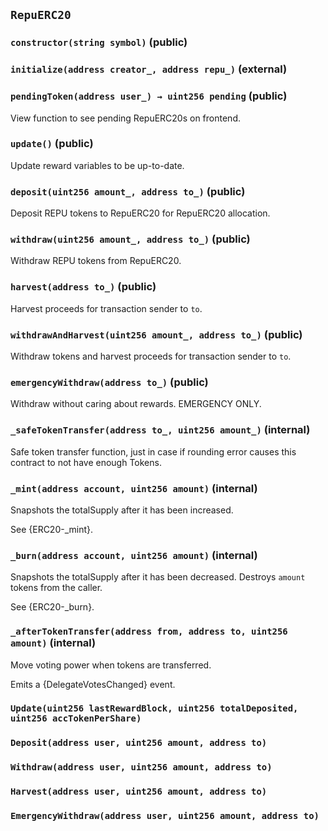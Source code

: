 ## `RepuERC20`






### `constructor(string symbol)` (public)





### `initialize(address creator_, address repu_)` (external)





### `pendingToken(address user_) → uint256 pending` (public)

View function to see pending RepuERC20s on frontend.




### `update()` (public)

Update reward variables to be up-to-date.



### `deposit(uint256 amount_, address to_)` (public)

Deposit REPU tokens to RepuERC20 for RepuERC20 allocation.




### `withdraw(uint256 amount_, address to_)` (public)

Withdraw REPU tokens from RepuERC20.




### `harvest(address to_)` (public)

Harvest proceeds for transaction sender to `to`.




### `withdrawAndHarvest(uint256 amount_, address to_)` (public)

Withdraw tokens and harvest proceeds for transaction sender to `to`.




### `emergencyWithdraw(address to_)` (public)

Withdraw without caring about rewards. EMERGENCY ONLY.




### `_safeTokenTransfer(address to_, uint256 amount_)` (internal)

Safe token transfer function,
just in case if rounding error causes this contract to not have enough Tokens.



### `_mint(address account, uint256 amount)` (internal)



Snapshots the totalSupply after it has been increased.

See {ERC20-_mint}.

### `_burn(address account, uint256 amount)` (internal)



Snapshots the totalSupply after it has been decreased.
Destroys `amount` tokens from the caller.

See {ERC20-_burn}.

### `_afterTokenTransfer(address from, address to, uint256 amount)` (internal)



Move voting power when tokens are transferred.

Emits a {DelegateVotesChanged} event.


### `Update(uint256 lastRewardBlock, uint256 totalDeposited, uint256 accTokenPerShare)`





### `Deposit(address user, uint256 amount, address to)`





### `Withdraw(address user, uint256 amount, address to)`





### `Harvest(address user, uint256 amount, address to)`





### `EmergencyWithdraw(address user, uint256 amount, address to)`





